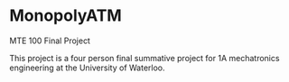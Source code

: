 # MonopolyATM
MTE 100 Final Project

This project is a four person final summative project for 1A mechatronics engineering at the University of Waterloo.
